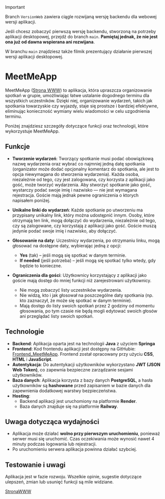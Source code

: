 > [!IMPORTANT]  
> Branch `VersionWeb` zawiera ciągle rozwijaną wersję backendu dla webowej wersji aplikacji.
> 
> Jeśli chcesz zobaczyć pierwszą wersję backendu, stworzoną na potrzeby aplikacji desktopowej, przejdź do branch `main`. **Pamiętaj jednak, że nie jest ona już od dawna wspierana ani rozwijana**.
> 
> W branchu `main` znajdziesz także filmik prezentujący działanie pierwszej wersji aplikacji desktopowej.


# MeetMeApp 

MeetMeApp ([Strona WWW](https://meetme-web-q5ol.onrender.com/)) to aplikacja, która upraszcza organizowanie spotkań w grupie, umożliwiając łatwe ustalanie dogodnego terminu dla wszystkich uczestników. Dzięki niej, organizowanie wydarzeń, takich jak spotkania towarzyskie czy wyjazdy, staje się prostsze i bardziej efektywne, eliminując konieczność wymiany wielu wiadomości w celu uzgodnienia terminu.

Poniżej znajdziesz szczegóły dotyczące funkcji oraz technologii, które wykorzystuje MeetMeApp.


## Funkcje

- **Tworzenie wydarzeń**: Tworzący spotkanie musi podać obowiązkową nazwę wydarzenia oraz wybrać co najmniej jedną datę spotkania (organizator może dodać opcjonalny komentarz do spotkania, ale jest to opcja niewymagana do stworzenia wydarzenia). Każda osoba, niezależnie od tego, czy jest zalogowana, czy korzysta z aplikacji jako gość, może tworzyć wydarzenia. Aby stworzyć spotkanie jako gość, wystarczy podać swoje imię i nazwisko — nie jest wymagana rejestracja. Goście mają jednak pewne ograniczenia o ktorych napisałem poniżej.


- **Unikalne linki do wydarzeń**: Każde spotkanie po utworzeniu ma przypisany unikalny link, który można udostępnić innym. Osoby, które otrzymają ten link, mogą dołączyć do wydarzenia, niezależnie od tego, czy są zalogowane, czy korzystają z aplikacji jako gość. Goście muszą jedynie podać swoje imię i nazwisko, aby dołączyć.


- **Głosowanie na daty**: Uczestnicy wydarzenia, po otrzymaniu linku, mogą głosować na dostępne daty, wybierając jedną z opcji: 
  - **Yes** (tak) – jeśli mogą się spotkać w danym terminie.
  - **If needed** (jeśli potrzeba) – jeśli mogą się spotkać tylko wtedy, gdy będzie to konieczne.


- **Ograniczenia dla gości**: Użytkownicy korzystający z aplikacji jako goście mają dostęp do mniej funkcji niż zarejestrowani użytkownicy.
    - Nie mogą zobaczyć listy uczestników wydarzenia.
    - Nie widzą, kto i jak głosował na poszczególne daty spotkania (np. kto zaznaczył, że może się spotkać w danym terminie).
    - Mają dostęp do listy swoich spotkań przez 2 godziny od momentu głosowania, po tym czasie nie będą mogli edytować swoich głosów ani przeglądać listy swoich spotkań.


## Technologie

- **Backend**: Aplikacja oparta jest na technologii **Java** z użyciem **Springa**
- **Frontend**: Kod frontendu aplikacji jest dostępny na GitHubie: [Frontend_MeetMeApp](https://github.com/gszczure/MeetMe_Web_App). Frontend został opracowany przy użyciu **CSS**, **HTML** i **JavaScript**.
- **Autentykacja**: Do autentykacji użytkowników wykorzystano **JWT (JSON Web Token)**, co zapewnia bezpieczne zarządzanie sesjami użytkowników.
- **Baza danych**: Aplikacja korzysta z bazy danych **PostgreSQL**, a hasła użytkowników są **hashowane** przed zapisaniem w bazie danych dla zapewnienia dodatkowej warstwy bezpieczeństwa.
- **Hosting**:
    - Backend aplikacji jest uruchomiony na platformie **Render**.
    - Baza danych znajduje się na platformie **Railway**.

## Uwaga dotycząca wydajności

- Aplikacja może działać **wolno przy pierwszym uruchomieniu**, ponieważ serwer musi się uruchomić. Czas oczekiwania może wynosić nawet 4 minuty podczas logowania lub rejestracji.
- Po uruchomieniu serwera aplikacja powinna działać szybciej.

## Testowanie i uwagi

Aplikacja jest w fazie rozwoju. Wszelkie opinie, sugestie dotyczące ulepszeń, zmian lub usunięć funkcji są mile widziane.

[StronaWWW](https://meetme-web-q5ol.onrender.com/)
